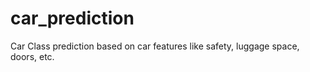 # car_prediction
Car Class prediction based on car features like safety, luggage space, doors, etc.
